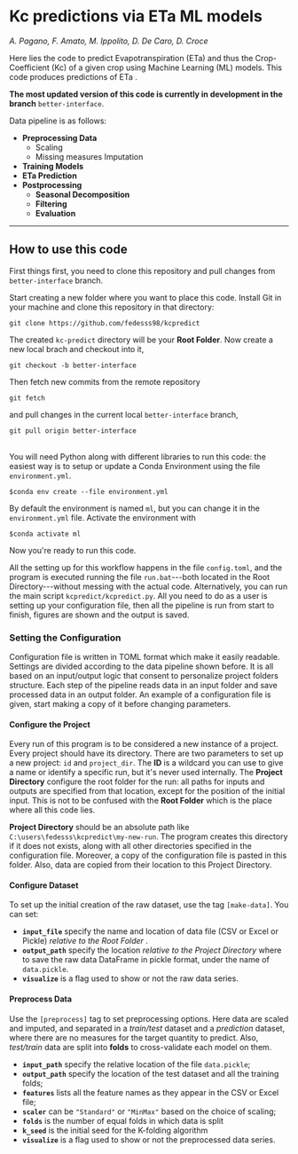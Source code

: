 # Kc predictions via ETa ML models
*A. Pagano, F. Amato, M. Ippolito, D. De Caro, D. Croce*

Here lies the code to predict Evapotranspiration (ETa) and thus the Crop-Coefficient (Kc) of a given crop using Machine Learning (ML) models. 
This code produces predictions of ETa .

**The most updated version of this code is currently in development in the branch** `better-interface`.

Data pipeline is as follows:
- **Preprocessing Data**
    - Scaling
    - Missing measures Imputation
- **Training Models**
- **ETa Prediction**
- **Postprocessing**
    - **Seasonal Decomposition**
    - **Filtering**
    - **Evaluation**

---
## How to use this code
First things first, you need to clone this repository and pull changes from `better-interface` branch.

Start creating a new folder where you want to place this code.
Install Git in your machine and clone this repository in that directory:
```git
git clone https://github.com/fedesss98/kcpredict
```
The created `kc-predict` directory will be your **Root Folder**.
Now create a new local brach and checkout into it, 
```git
git checkout -b better-interface
```
Then fetch new commits from the remote repository
```git
git fetch
```
and pull changes in the current local `better-interface` branch,
```git
git pull origin better-interface
```
\
You will need Python along with different libraries to run this code: the easiest way is to setup or update a Conda Environment using the file `environment.yml`.
```
$conda env create --file environment.yml
```
By default the environment is named `ml`, but you can change it in the `environment.yml` file.
Activate the environment with
```
$conda activate ml
```
Now you're ready to run this code.

All the setting up for this workflow happens in the file `config.toml`, and the program is executed running the file `run.bat`---both located in the Root Directory---without messing with the actual code. 
Alternatively, you can run the main script `kcpredict/kcpredict.py`. 
All you need to do as a user is setting up your configuration file, then all the pipeline is run from start to finish, figures are shown and the output is saved.

### Setting the Configuration
Configuration file is written in TOML format which make it easily readable. Settings are divided according to the data pipeline shown before. It is all based on an input/output logic that consent to personalize project folders structure. Each step of the pipeline reads data in an input folder and save processed data in an output folder. An example of a configuration file is given, start making a copy of it before changing parameters. 

#### Configure the Project
Every run of this program is to be considered a new instance of a project. Every project should have its directory. 
There are two parameters to set up a new project: `id` and `project_dir`. 
The **ID** is a wildcard you can use to give a name or identify a specific run, but it's never used internally. 
The **Project Directory** configure the root folder for the run: all paths for inputs and outputs are specified from that location, except for the position of the initial input. 
This is not to be confused with the **Root Folder** which is the place where all this code lies.

**Project Directory** should be an absolute path like
```C:\users\fedesss\kcpredict\my-new-run```. 
The program creates this directory if it does not exists, along with all other directories specified in the configuration file. Moreover, a copy of the configuration file is pasted in this folder. Also, data are copied from their location to this Project Directory.

#### Configure Dataset
To set up the initial creation of the raw dataset, use the tag `[make-data]`. You can set:

- **`input_file`** specify the name and location of data file (CSV or Excel or Pickle) *relative to the Root Folder* .
- **`output_path`** specify the location *relative to the Project Directory* where to save the raw data DataFrame in pickle format, under the name of `data.pickle`.
- **`visualize`** is a flag used to show or not the raw data series.

#### Preprocess Data
Use the `[preprocess]` tag to set preprocessing options. Here data are scaled and imputed, and separated in a *train/test* dataset and a *prediction* dataset, where there are no measures for the target quantity to predict. Also, *test/train* data are split into **folds** to cross-validate each model on them.

- **`input_path`** specify the relative location of the file `data.pickle`;
- **`output_path`** specify the location of the test dataset and all the training folds;
- **`features`** lists all the feature names as they appear in the CSV or Excel file;
- **`scaler`** can be `"Standard"` or `"MinMax"` based on the choice of scaling;
- **`folds`** is the number of equal folds in which data is split
- **`k_seed`** is the initial seed for the K-folding algorithm
- **`visualize`** is a flag used to show or not the preprocessed data series.


